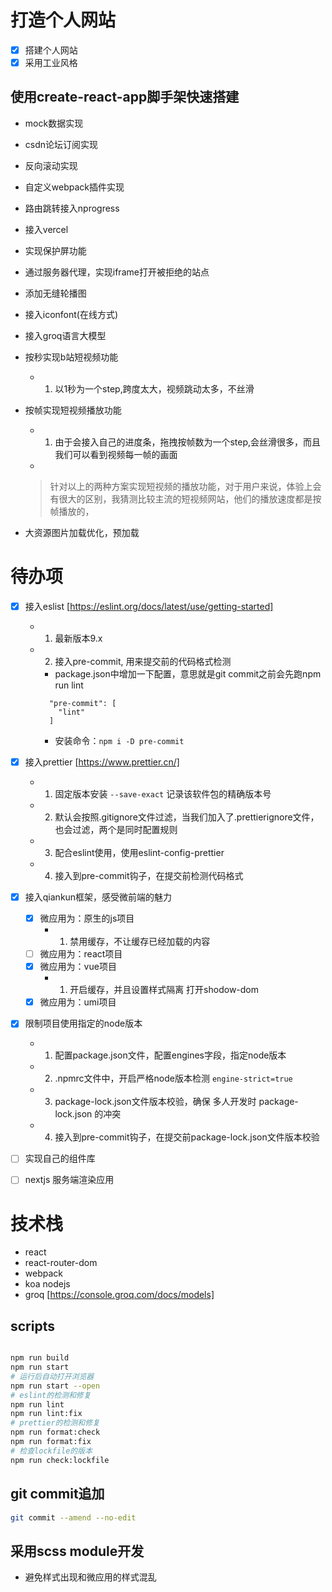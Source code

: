 # 打造个人网站

- [x] 搭建个人网站
- [x] 采用工业风格

## 使用create-react-app脚手架快速搭建

- mock数据实现
- csdn论坛订阅实现
- 反向滚动实现
- 自定义webpack插件实现
- 路由跳转接入nprogress
- 接入vercel
- 实现保护屏功能
- 通过服务器代理，实现iframe打开被拒绝的站点
- 添加无缝轮播图
- 接入iconfont(在线方式)
- 接入groq语言大模型
- 按秒实现b站短视频功能
  - 1. 以1秒为一个step,跨度太大，视频跳动太多，不丝滑
- 按帧实现短视频播放功能

  - 1. 由于会接入自己的进度条，拖拽按帧数为一个step,会丝滑很多，而且我们可以看到视频每一帧的画面
  -

  > 针对以上的两种方案实现短视频的播放功能，对于用户来说，体验上会有很大的区别，我猜测比较主流的短视频网站，他们的播放速度都是按帧播放的，

- 大资源图片加载优化，预加载

# 待办项

- [x] 接入eslist [https://eslint.org/docs/latest/use/getting-started]
  - 1. 最新版本9.x
  - 2. 接入pre-commit, 用来提交前的代码格式检测
    - package.json中增加一下配置，意思就是git commit之前会先跑npm run lint
    ```
      "pre-commit": [
        "lint"
      ]
    ```
    - 安装命令：`npm i -D pre-commit`
- [x] 接入prettier [https://www.prettier.cn/]
  - 1. 固定版本安装 `--save-exact` 记录该软件包的精确版本号
  - 2. 默认会按照.gitignore文件过滤，当我们加入了.prettierignore文件，也会过滤，两个是同时配置规则
  - 3. 配合eslint使用，使用eslint-config-prettier
  - 4. 接入到pre-commit钩子，在提交前检测代码格式
- [x] 接入qiankun框架，感受微前端的魅力

  - [x] 微应用为：原生的js项目
    - 1. 禁用缓存，不让缓存已经加载的内容
  - [ ] 微应用为：react项目
  - [x] 微应用为：vue项目
    - 1. 开启缓存，并且设置样式隔离 打开shodow-dom
  - [x] 微应用为：umi项目

- [x] 限制项目使用指定的node版本
  - 1. 配置package.json文件，配置engines字段，指定node版本
  - 2. .npmrc文件中，开启严格node版本检测 `engine-strict=true`
  - 3. package-lock.json文件版本校验，确保 多人开发时 package-lock.json 的冲突
  - 4. 接入到pre-commit钩子，在提交前package-lock.json文件版本校验
- [ ] 实现自己的组件库
- [ ] nextjs 服务端渲染应用

# 技术栈

- react
- react-router-dom
- webpack
- koa nodejs
- groq [https://console.groq.com/docs/models]

## scripts

```bash

npm run build
npm run start
# 运行后自动打开浏览器
npm run start --open
# eslint的检测和修复
npm run lint
npm run lint:fix
# prettier的检测和修复
npm run format:check
npm run format:fix
# 检查lockfile的版本
npm run check:lockfile
```

## git commit追加

```bash
git commit --amend --no-edit
```

## 采用scss module开发

- 避免样式出现和微应用的样式混乱
